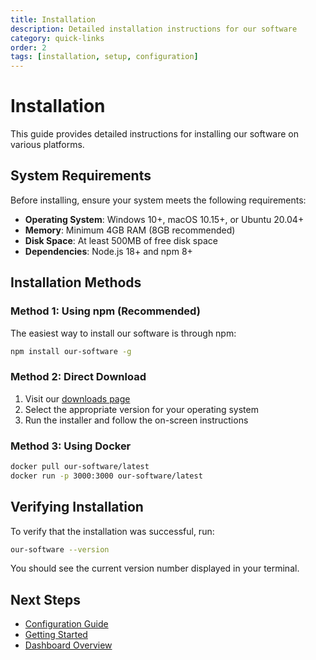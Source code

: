 ```yaml
---
title: Installation
description: Detailed installation instructions for our software
category: quick-links
order: 2
tags: [installation, setup, configuration]
---
```


# Installation

This guide provides detailed instructions for installing our software on various platforms.

## System Requirements

Before installing, ensure your system meets the following requirements:

- **Operating System**: Windows 10+, macOS 10.15+, or Ubuntu 20.04+
- **Memory**: Minimum 4GB RAM (8GB recommended)
- **Disk Space**: At least 500MB of free disk space
- **Dependencies**: Node.js 18+ and npm 8+

## Installation Methods

### Method 1: Using npm (Recommended)

The easiest way to install our software is through npm:

```bash
npm install our-software -g
```

### Method 2: Direct Download

1. Visit our [downloads page](/)
2. Select the appropriate version for your operating system
3. Run the installer and follow the on-screen instructions

### Method 3: Using Docker

```bash
docker pull our-software/latest
docker run -p 3000:3000 our-software/latest
```

## Verifying Installation

To verify that the installation was successful, run:

```bash
our-software --version
```

You should see the current version number displayed in your terminal.

## Next Steps

- [Configuration Guide](/quick-links/common-tasks)
- [Getting Started](/quick-links/getting-started)
- [Dashboard Overview](/panel-overview/dashboard)